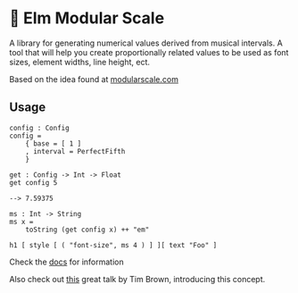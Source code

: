 # 📏 Elm Modular Scale
A library for generating numerical values derived from musical intervals. A tool that will help you create proportionally related values to be used as font sizes, element widths, line height, ect.

Based on the idea found at <a target="_blank" href="http://www.modularscale.com/">modularscale.com</a>

## Usage

    config : Config
    config =
        { base = [ 1 ]
        , interval = PerfectFifth
        }

    get : Config -> Int -> Float 
    get config 5

    --> 7.59375

    ms : Int -> String
    ms x =
        toString (get config x) ++ "em"

    h1 [ style [ ( "font-size", ms 4 ) ] ][ text "Foo" ]

Check the <a href="http://package.elm-lang.org/packages/rl-king/elm-modular-scale/1.0.0/ModularScale">docs</a> for information

Also check out <a href="https://vimeo.com/17079380" target="blank">this</a> great talk by Tim Brown, introducing this concept.